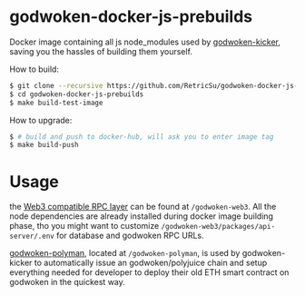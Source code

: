 godwoken-docker-js-prebuilds
=========================

Docker image containing all js node_modules used by [godwoken-kicker](https://github.com/RetricSu/godwoken-kicker), saving you the hassles of building them yourself.

How to build:

```bash
$ git clone --recursive https://github.com/RetricSu/godwoken-docker-js-prebuilds.git
$ cd godwoken-docker-js-prebuilds
$ make build-test-image
```

How to upgrade:

```bash
$ # build and push to docker-hub, will ask you to enter image tag
$ make build-push
```

# Usage

the [Web3 compatible RPC layer](https://github.com/bitrocks/godwoken-web3) can be found at `/godwoken-web3`. All the node dependencies are already installed during docker image building phase, tho you might want to customize `/godwoken-web3/packages/api-server/.env` for database and godwoken RPC URLs.

[godwoken-polyman](https://github.com/RetricSu/godwoken-polyman), located at `/godwoken-polyman`, is used by godwoken-kicker to automatically issue an godwoken/polyjuice chain and setup everything needed for developer to deploy their old ETH smart contract on godwoken in the quickest way.
